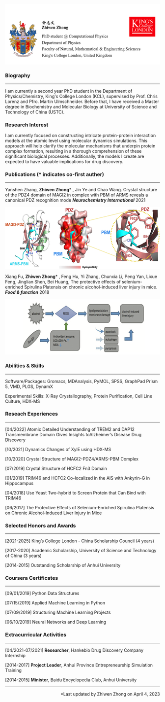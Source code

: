 
![](zhiwen_github.png)

### **Biography** 
------------
I am currently a second year PhD student in the Department of Physics/Chemistry, King's College London (KCL), supervised by Prof. Chris Lorenz and Pfro. Martin Ulmschneider. Before that, I have received a Master degree in Biochemistry and Molecular Biology at University of Science and Technology of China (USTC). 

### **Research Interest** 

I am currently focused on constructing intricate protein-protein interaction models at the atomic level using molecular dynamics simulations. This approach will help clarify the molecular mechanisms that underpin protein complex formation, resulting in a thorough comprehension of these significant biological processes. Additionally, the models I create are expected to have valuable implications for drug discovery.

### **Publications** (* indicates co-first auther)
------------
Yanshen Zhang, **Zhiwen Zhong*** , Jin Ye and Chao Wang. Crystal structure of the PDZ4 domain of MAGI2 in complex with PBM of ARMS reveals a canonical PDZ recognition mode ***Neurochemistry International*** 2021

<div align=center><img width="600" height="200" alt="zhongzhiwen" src="article2.jpg"/></div>

Xiang Fu, **Zhiwen Zhong*** , Feng Hu, Yi Zhang, Chunxia Li, Peng Yan, Lixue Feng, Jinglian Shen, Bei Huang, The protective effects of selenium-enriched Spirulina Platensis on chronic alcohol-induced liver injury in mice. ***Food & function*** 2018

<div align=center><img width="600" height="180" alt="zhongzhiwen" src="article1.png"/></div>


### **Abilities & Skills** 
------------
Software/Packages: Gromacs, MDAnalysis, PyMOL, SPSS, GraphPad Prism 5, VMD, PLGS, DynamX 

Experimental Skills: X-Ray Crystallography, Protein Purification, Cell Line Culture, HDX-MS

### **Reseach Experiences** 
------------
[04/2022] Atomic Detailed Understanding of TREM2 and DAP12 Transmembrane Domain Gives Insights toAlzheimer’s Disease Drug Discovery

[10/2021] Dynamics Changes of XylE using HDX-MS

[10/2020] Crystal Structure of MAGI2-PDZ4/ARMS-PBM Complex

[07/2019] Crystal Structure of HCFC2 Fn3 Domain

[01/2019] TRIM46 and HCFC2 Co-localized in the AIS with Ankyrin-G in Hippocampus

[04/2018] Use Yeast Two-hybrid to Screen Protein that Can Bind with TRIM46

[06/2017] The Protective Effects of Selenium-Enriched Spirulina Platensis on Chronic Alcohol-Induced Liver Injury in Mice

### **Selected Honors and Awards**
------------

[2021-2025] King’s College London - China Scholarship Council (4 years)

[2017-2020] Academic Scholarship, University of Science and Technology of China (3 years)

[2014-2015] Outstanding Scholarship of Anhui University

### **Coursera Certificates**
------------
[09/01/2019] Python Data Structures

[07/15/2019] Applied Machine Learning in Python

[07/09/2019] Structuring Machine Learning Projects

[06/10/2019] Neural Networks and Deep Learning


### **Extracurricular Activities**
------------
[04/2021-07/2021] **Researcher**, Hankebio Drug Discovery Company Internship

[2014-2017] **Project Leader**, Anhui Province Entrepreneurship Simulation Training

[2014-2015] **Minister**, Baidu Encyclopedia Club, Anhui University

------------

<p align="right">*Last updated by Zhiwen Zhong on April 4, 2023</p>

